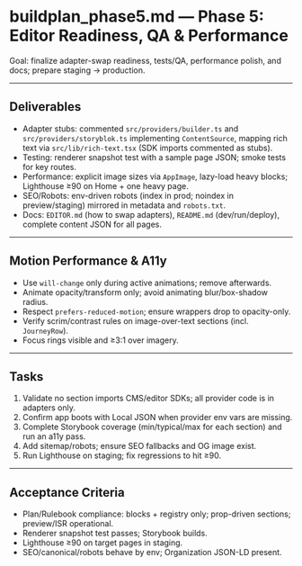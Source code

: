 # buildplan_phase5.md — Phase 5: Editor Readiness, QA & Performance

Goal: finalize adapter-swap readiness, tests/QA, performance polish, and docs; prepare staging → production.

---

## Deliverables

- Adapter stubs: commented `src/providers/builder.ts` and `src/providers/storyblok.ts` implementing `ContentSource`, mapping rich text via `src/lib/rich-text.tsx` (SDK imports commented as stubs).
- Testing: renderer snapshot test with a sample page JSON; smoke tests for key routes.
- Performance: explicit image sizes via `AppImage`, lazy-load heavy blocks; Lighthouse ≥90 on Home + one heavy page.
- SEO/Robots: env-driven robots (index in prod; noindex in preview/staging) mirrored in metadata and `robots.txt`.
- Docs: `EDITOR.md` (how to swap adapters), `README.md` (dev/run/deploy), complete content JSON for all pages.

---

## Motion Performance & A11y

- Use `will-change` only during active animations; remove afterwards.
- Animate opacity/transform only; avoid animating blur/box-shadow radius.
- Respect `prefers-reduced-motion`; ensure wrappers drop to opacity-only.
- Verify scrim/contrast rules on image-over-text sections (incl. `JourneyRow`).
- Focus rings visible and ≥3:1 over imagery.

---

## Tasks

1) Validate no section imports CMS/editor SDKs; all provider code is in adapters only.
2) Confirm app boots with Local JSON when provider env vars are missing.
3) Complete Storybook coverage (min/typical/max for each section) and run an a11y pass.
4) Add sitemap/robots; ensure SEO fallbacks and OG image exist.
5) Run Lighthouse on staging; fix regressions to hit ≥90.

---

## Acceptance Criteria

- Plan/Rulebook compliance: blocks + registry only; prop-driven sections; preview/ISR operational.
- Renderer snapshot test passes; Storybook builds.
- Lighthouse ≥90 on target pages in staging.
- SEO/canonical/robots behave by env; Organization JSON-LD present.


